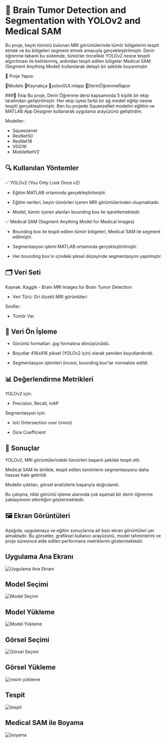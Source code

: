 # 🧠 Brain Tumor Detection and Segmentation with YOLOv2 and Medical SAM
Bu proje, beyin tümörü bulunan MRI görüntülerinde tümör bölgelerini tespit etmek ve bu bölgeleri segment etmek amacıyla gerçekleştirilmiştir. Derin öğrenme tabanlı bu sistemde, tümörler öncelikle YOLOv2 nesne tespiti algoritması ile belirlenmiş, ardından tespit edilen bölgeler Medical SAM (Segment Anything Model) kullanılarak detaylı bir şekilde boyanmıştır.

📁 Proje Yapısı

📂Models
📂Kaynakça
📄yolovGUI.mlapp
📄DerinÖğrenmeRapor

###👥 Ekip
Bu proje, Derin Öğrenme dersi kapsamında 5 kişilik bir ekip tarafından geliştirilmiştir. Her ekip üyesi farklı bir ağ modeli eğitip nesne tespiti gerçekleştirmiştir.
Ben bu projede SqueezeNet modelini eğittim ve MATLAB App Designer kullanarak uygulama arayüzünü geliştirdim.

Modeller:

- Squeezenet
- ResNet50
- ResNet18
- VGG16
- MobileNetV2

## 🔍 Kullanılan Yöntemler
✅ YOLOv2 (You Only Look Once v2)
- Eğitim MATLAB ortamında gerçekleştirilmiştir.

- Eğitim verileri, beyin tümörleri içeren MRI görüntülerinden oluşmaktadır.

- Model, tümör içeren alanları bounding box ile işaretlemektedir.
  
✅ Medical SAM (Segment Anything Model for Medical Images)
- Bounding box ile tespit edilen tümör bölgeleri, Medical SAM ile segment edilmiştir.

- Segmentasyon işlemi MATLAB ortamında gerçekleştirilmiştir.

- Her bounding box’ın içindeki piksel düzeyinde segmentasyon yapılmıştır.

## 🗂️ Veri Seti
Kaynak: Kaggle - Brain MRI Images for Brain Tumor Detection

- Veri Türü: Gri ölçekli MRI görüntüleri

Sınıflar:

- Tümör Var

## 🔧 Veri Ön İşleme
- Görüntü formatları .jpg formatına dönüştürüldü.

- Boyutlar 416x416 piksel (YOLOv2 için) olarak yeniden boyutlandırıldı.

- Segmentasyon işlemleri öncesi, bounding box'lar normalize edildi.

## 📊 Değerlendirme Metrikleri
YOLOv2 için:

- Precision, Recall, mAP

Segmentasyon için:

- IoU (Intersection over Union)

- Dice Coefficient

## 📌 Sonuçlar
YOLOv2, MRI görüntülerindeki tümörleri başarılı şekilde tespit etti.

Medical SAM ile birlikte, tespit edilen tümörlerin segmentasyonu daha hassas hale getirildi.

Modelin çıktıları, görsel analizlerle başarıyla doğrulandı.

Bu çalışma, tıbbi görüntü işleme alanında çok aşamalı bir derin öğrenme yaklaşımının etkinliğini göstermektedir.

## 🖼️ Ekran Görüntüleri
Aşağıda, uygulamaya ve eğitim sonuçlarına ait bazı ekran görüntüleri yer almaktadır. Bu görseller, grafiksel kullanıcı arayüzünü, model tahminlerini ve proje süresince elde edilen performans metriklerini göstermektedir.

## Uygulama Ana Ekranı
![Uygulama Ana Ekranı](https://github.com/user-attachments/assets/27945626-b572-4377-a614-b072f720a8a1)

## Model Seçimi
![Model Seçimi ](https://github.com/user-attachments/assets/099002ac-7626-4acf-b365-02faabe14499)

## Model Yükleme
![Model Yükleme](https://github.com/user-attachments/assets/0e53794a-76a9-4998-ac89-08fdf6dd6d5a)

## Görsel Seçimi
![Görsel Seçimi](https://github.com/user-attachments/assets/b1b47698-1903-468b-bbc7-6bc3fc263476)

## Görsel Yükleme
![resim yükleme](https://github.com/user-attachments/assets/0d9d726e-bc8e-4a15-860f-b227f075f132)

## Tespit
![tespit](https://github.com/user-attachments/assets/f411d957-da5b-4bbb-adca-304a74a8e28b)

## Medical SAM ile Boyama
![boyama](https://github.com/user-attachments/assets/aaaf9a50-5e7c-46c3-8638-4124ed1b6884)
